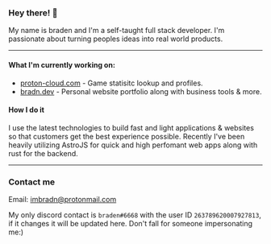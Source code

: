###  Hey there! 👋 

My name is braden and I'm a self-taught full stack developer.
I'm passionate about turning peoples ideas into real world products. 
___

#### What I'm currently working on:
* [proton-cloud.com](https://proton-cloud.com/) - Game statisitc lookup and profiles.
* [bradn.dev](https://www.bradn.dev/) - Personal website portfolio along with business tools & more.

#### How I do it
I use the latest technologies to build fast and light applications & websites so that customers get the best experience possible. Recently I've been heavily utilizing AstroJS for quick and high perfomant web apps along with rust for the backend.
___
### Contact me
Email: imbradn@protonmail.com

My only discord contact is `braden#6668` with the user ID `263789620007927813`, if it changes it will be updated here. Don't fall for someone impersonating me:)

